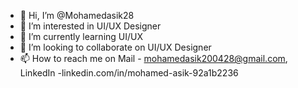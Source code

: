 - 👋 Hi, I’m @Mohamedasik28
- 👀 I’m interested in UI/UX Designer
- 🌱 I’m currently learning UI/UX
- 💞️ I’m looking to collaborate on UI/UX Designer
- 📫 How to reach me on Mail - mohamedasik200428@gmail.com, LinkedIn -linkedin.com/in/mohamed-asik-92a1b2236


<!---
Mohamedasik28/Mohamedasik28 is a ✨ special ✨ repository because its `README.md` (this file) appears on your GitHub profile.
You can click the Preview link to take a look at your changes.
--->
